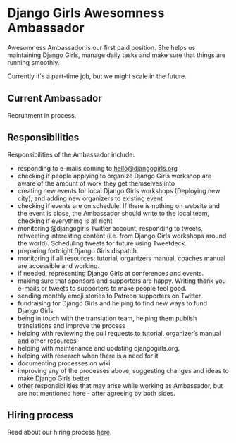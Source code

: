 # Django Girls Awesomness Ambassador

Awesomness Ambassador is our first paid position. She helps us maintaining Django Girls, manage daily tasks and 
make sure that things are running smoothly. 

Currently it's a part-time job, but we might scale in the future.

## Current Ambassador

Recruitment in process.

## Responsibilities

Responsibilities of the Ambassador include:

* responding to e-mails coming to hello@djangogirls.org
* checking if people applying to organize Django Girls workshop are aware of the amount of work they get themselves into
* creating new events for local Django Girls workshops (Deploying new city), and adding new organizers to existing event
* checking if events are on schedule. If there is nothing on website and the event is close, the Ambassador should write to the local team, checking if everything is all right
* monitoring @djangogirls Twitter account, responding to tweets, retweeting interesting content (i.e. from Django Girls workshops around the world). Scheduling tweets for future using Tweetdeck.
* preparing fortnight Django Girls dispatch.
* monitoring if all resources: tutorial, organizers manual, coaches manual are accessible and working.
* if needed, representing Django Girls at conferences and events.
* making sure that sponsors and supporters are happy. Writing thank you e-mails or tweets to supporters to make people feel good. 
* sending monthly emoji stories to Patreon supporters on Twitter
* fundraising for Django Girls and helping to find new ways to fund Django Girls
* being in touch with the translation team, helping them publish translations and improve the process
* helping with reviewing the pull requests to tutorial, organizer’s manual and other resources
* helping with maintenance and updating djangogirls.org.
* helping with research when there is a need for it
* documenting processes on wiki
* improving any of the processes above, suggesting changes and ideas to make Django Girls better
* other responsibilities that may arise while working as Ambassador, but are not mentioned here - after agreeing by both sides.

## Hiring process

Read about our hiring process [here](http://blog.djangogirls.org/post/129169522198/django-girls-is-hiring-lessons-learned-from-our).

